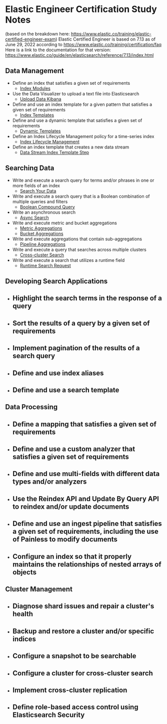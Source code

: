 # Elastic Engineer Certification Study Notes
(based on the breakdown here: https://www.elastic.co/training/elastic-certified-engineer-exam)
Elastic Certified Engineer is based on 7.13 as of June 29, 2022 according to https://www.elastic.co/training/certification/faq
Here is a link to the documentation for that version: https://www.elastic.co/guide/en/elasticsearch/reference/7.13/index.html

## Data Management

- Define an index that satisfies a given set of requirements
  - [Index Modules](https://www.elastic.co/guide/en/elasticsearch/reference/7.13/index-modules.html)
- Use the Data Visualizer to upload a text file into Elasticsearch
  - [Upload Data Kibana](https://www.elastic.co/guide/en/kibana/7.13/connect-to-elasticsearch.html#upload-data-kibana)
- Define and use an index template for a given pattern that satisfies a given set of requirements
  - [Index Templates](https://www.elastic.co/guide/en/elasticsearch/reference/7.13/index-templates.html)
- Define and use a dynamic template that satisfies a given set of requirements
  - [Dynamic Templates](https://www.elastic.co/guide/en/elasticsearch/reference/7.13/dynamic-templates.html)
- Define an Index Lifecycle Management policy for a time-series index
  - [Index Lifecycle Management](https://www.elastic.co/guide/en/elasticsearch/reference/7.13/index-lifecycle-management.html)
- Define an index template that creates a new data stream
  - [Data Stream Index Template Step](https://www.elastic.co/guide/en/elasticsearch/reference/7.13/set-up-a-data-stream.html#create-index-template)

## Searching Data

- Write and execute a search query for terms and/or phrases in one or more fields of an index
  - [Search Your Data](https://www.elastic.co/guide/en/elasticsearch/reference/7.13/search-your-data.html)
- Write and execute a search query that is a Boolean combination of multiple queries and filters
  - [Boolean Compound Query](https://www.elastic.co/guide/en/elasticsearch/reference/7.13/query-dsl-bool-query.html)
- Write an asynchronous search
  - [Async Search](https://www.elastic.co/guide/en/elasticsearch/reference/7.13/async-search.html)
- Write and execute metric and bucket aggregations
  - [Metric Aggregations](https://www.elastic.co/guide/en/elasticsearch/reference/7.13/search-aggregations-metrics.html)
  - [Bucket Aggregations](https://www.elastic.co/guide/en/elasticsearch/reference/7.13/search-aggregations-bucket.html)
- Write and execute aggregations that contain sub-aggregations
  - [Pipeline Aggregations](https://www.elastic.co/guide/en/elasticsearch/reference/7.13/search-aggregations-pipeline.html)
- Write and execute a query that searches across multiple clusters
  - [Cross-cluster Search](https://www.elastic.co/guide/en/elasticsearch/reference/7.13/modules-cross-cluster-search.html)
- Write and execute a search that utilizes a runtime field
  - [Runtime Search Request](https://www.elastic.co/guide/en/elasticsearch/reference/7.13/runtime-search-request.html)

## Developing Search Applications

- Highlight the search terms in the response of a query
  - 
- Sort the results of a query by a given set of requirements
  - 
- Implement pagination of the results of a search query
  - 
- Define and use index aliases
  - 
- Define and use a search template
  - 

## Data Processing

- Define a mapping that satisfies a given set of requirements
  - 
- Define and use a custom analyzer that satisfies a given set of requirements
  - 
- Define and use multi-fields with different data types and/or analyzers
  - 
- Use the Reindex API and Update By Query API to reindex and/or update documents
  - 
- Define and use an ingest pipeline that satisfies a given set of requirements, including the use of Painless to modify documents
  - 
- Configure an index so that it properly maintains the relationships of nested arrays of objects
  - 

## Cluster Management

- Diagnose shard issues and repair a cluster's health
  - 
- Backup and restore a cluster and/or specific indices
  - 
- Configure a snapshot to be searchable
  - 
- Configure a cluster for cross-cluster search
  - 
- Implement cross-cluster replication
  - 
- Define role-based access control using Elasticsearch Security
  - 
